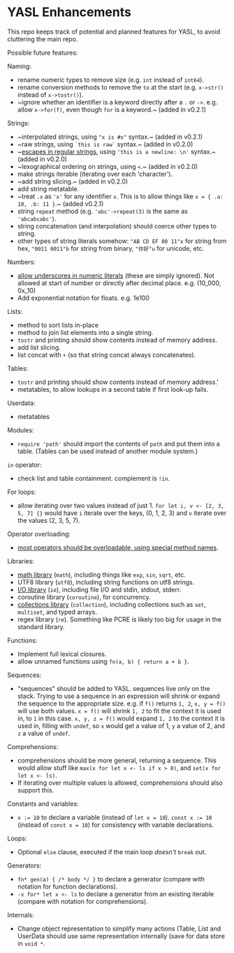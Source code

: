 # YASL Enhancements
This repo keeps track of potential and planned features for YASL, to avoid cluttering the main repo.

Possible future features:

Naming:
- rename numeric types to remove size (e.g. `int` instead of `int64`).
- rename conversion methods to remove the `to` at the start (e.g. `x->str()` instead of `x->tostr()`).
- ~ignore whether an identifier is a keyword directly after a `.` or `->`. e.g. allow `x->for(f)`, even though `for` is a keyword.~ (added in v0.2.1)

Strings:
- ~interpolated strings, using `"x is #x"` syntax.~ (added in v0.2.1)
- ~raw strings, using `` `this is raw` `` syntax.~ (added in v0.2.0)
- ~[escapes in regular strings](string-escapes.md), using `'this is a newline: \n'` syntax.~ (added in v0.2.0)
- ~lexographical ordering on strings, using `<`.~ (added in v0.2.0)
- make strings iterable (iterating over each 'character').
- ~add string slicing.~ (added in v0.2.0)
- add string metatable.
- ~treat `.x` as `'x'` for any identifier `x`. This is to allow things like `x = { .a: 10, .b: 11 }`.~ (added v0.2.1)
- string `repeat` method (e.g. `'abc'->repeat(3)` is the same as `'abcabcabc'`).
- string concatenation (and interpolation) should coerce other types to string.
- other types of string literals somehow: `"AB CD EF 00 11"x` for string from hex, `"0011 0011"b` for string from binary, `"你好"u` for unicode, etc.

Numbers:
- [allow underscores in numeric literals](underscores-in-numeric-literals.md) (these are simply ignored). Not allowed at start of number or directly after decimal place. e.g. (10_000, 0x_10)
- Add exponential notation for floats. e.g. 1e100

Lists:
- method to sort lists in-place
- method to join list elements into a single string.
- `tostr` and printing should show contents instead of memory address.
- add list slicing.
- list concat with `+` (so that string concat always concatenates).

Tables:
- `tostr` and printing should show contents instead of memory address.'
- metatables, to allow lookups in a second table if first look-up fails.

Userdata:
- metatables

Modules:
- `require 'path'` should import the contents of `path` and put them into a table. (Tables can be used instead of another module system.)

`in` operator:
- check list and table containment. complement is `!in`.

For loops:
- allow iterating over two values instead of just 1. `for let i, v <- [2, 3, 5, 7] {}` would have `i` iterate over the keys, (0, 1, 2, 3) and `v` iterate over the values (2, 3, 5, 7).

Operator overloading:
- [most operators should be overloadable, using special method names](operator-overloading.md).

Libraries:
- [math library](std-math.md) (`math`), including things like `exp`, `sin`, `sqrt`, etc.
- UTF8 library (`utf8`), including string functions on utf8 strings.
- [I/O library](std-io.md) (`io`), including file I/O and stdin, stdout, stderr.
- coroutine library (`coroutine`), for concurrency.
- [collections library](std-collections.md) (`collection`), including collections such as `set`, `multiset`, and typed arrays.
- regex library (`re`). Something like PCRE is likely too big for usage in the standard library.

Functions:
- Implement full lexical closures.
- allow unnamed functions using `fn(a, b) { return a + b }`.

Sequences:
- "sequences" should be added to YASL. sequences live only on the stack. Trying to use a sequence in an expression will shrink or expand the sequence to the appropriate size. e.g. if `f()` returns `1, 2`, `x, y = f()` will use both values. `x = f()` will shrink `1, 2` to fit the context it is used in, to `1` in this case. `x, y, z = f()` would expand `1, 2` to the context it is used in, filling with `undef`, so `x` would get a value of 1, `y` a value of 2, and `z` a value of `undef`.

Comprehensions:
- comprehensions should be more general, returning a sequence. This would allow stuff like `max(x for let x <- ls if x > 0)`, and `set(x for let x <- ls)`.
- If iterating over multiple values is allowed, comprehensions should also support this.

Constants and variables:
- `x := 10` to declare a variable (instead of `let x = 10`). `const x := 10` (instead of `const x = 10`) for consistency with variable declarations.

Loops:
- Optional `else` clause, executed if the main loop _doesn't_ `break` out.

Generators:
- `fn* gen(a) { /* body */ }` to declare a generator (compare with notation for function declarations).
- `-x for* let x <- ls` to declare a generator from an existing iterable (compare with notation for comprehensions).

Internals:
- Change object representation to simplify many actions (Table, List and UserData should use same representation internally (save for data store in `void *`.

